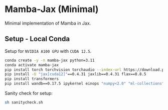 # Mamba-Jax (Minimal)

Minimal implementation of Mamba in Jax.

## Setup - Local Conda

Setup for ```NVIDIA A100 GPU``` with ```CUDA 12.5```.

```bash
conda create -y -n mamba-jax python=3.11
conda activate mamba-jax
pip install torch torchvision torchaudio --index-url https://download.pytorch.org/whl/cu124
pip install -U "jax[cuda12]"==0.4.31 jaxlib==0.4.31 flax==0.8.5
pip install transformers
pip install wandb==0.17.5 ipykernel einops "numpy<2.0" "ml-collections"
```

Sanity check for setup:

```bash
sh sanitycheck.sh
```
